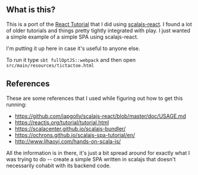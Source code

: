 What is this?
------

This is a port of the [React Tutorial](https://reactjs.org/tutorial/tutorial.html) that I did using
[scalajs-react](https://github.com/japgolly/scalajs-react). I found a lot of older tutorials and
things pretty tightly integrated with play. I just wanted a simple example of a simple SPA using
scalajs-react.

I'm putting it up here in case it's useful to anyone else.

To run it type `sbt fullOptJS::webpack` and then open `src/main/resources/tictactoe.html`

References
----------

These are some references that I used while figuring out how to get this running:
 * https://github.com/japgolly/scalajs-react/blob/master/doc/USAGE.md
 * https://reactjs.org/tutorial/tutorial.html
 * https://scalacenter.github.io/scalajs-bundler/
 * https://ochrons.github.io/scalajs-spa-tutorial/en/
 * http://www.lihaoyi.com/hands-on-scala-js/
 
All the information is in there, it's just a bit spread around for exactly what I was trying to do -- create a
simple SPA written in scalajs that doesn't necessarily cohabit with its backend code.
